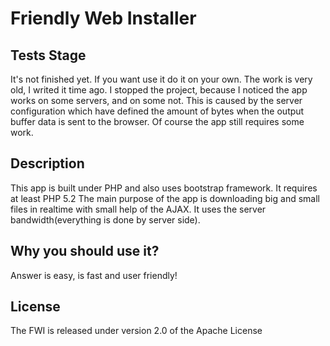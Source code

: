 Friendly Web Installer
======================

Tests Stage
--------------
It's not finished yet. If you want use it do it on your own.
The work is very old, I writed it time ago. I stopped the project,
because I noticed the app works on some servers, and on some not. 
This is caused by the server configuration which have defined 
the amount of bytes when the output buffer data is sent to the browser.
Of course the app still requires some work.

Description
--------------
This app is built under PHP and also uses bootstrap framework. It requires at least PHP 5.2
The main purpose of the app is downloading big and small files in realtime with small help of the AJAX.
It uses the server bandwidth(everything is done by server side).

Why you should use it?
--------------
Answer is easy, is fast and user friendly!

License
--------------
The FWI is released under version 2.0 of the Apache License